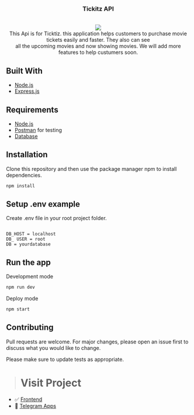 <p align="center">

  <h3 align="center">Tickitz API</h3>
  <p align="center">
   <br />
   <image width="" src='https://user-images.githubusercontent.com/74039235/119124755-39d54300-ba5b-11eb-82f9-ab35478380c4.png' />
   <br />
   This Api is for Ticktiz. this application helps customers to purchase movie tickets easily and faster. They also can see
   <br />
    all the upcoming movies and now showing movies. We will add more features to help custumers soon.
  </p>



## Built With
* [Node.js](https://nodejs.org/en/)
* [Express.js](https://expressjs.com/)

## Requirements
* [Node.js](https://nodejs.org/en/)
* [Postman](https://www.getpostman.com/) for testing
* [Database](database-example.sql)


## Installation

Clone this repository and then use the package manager npm to install dependencies.


```bash
npm install
```

## Setup .env example

Create .env file in your root project folder.

```env

DB_HOST = localhost
DB_ USER = root
DB = yourdatabase

```

## Run the app

Development mode

```bash
npm run dev
```

Deploy mode

```bash
npm start
```

## Contributing
Pull requests are welcome. For major changes, please open an issue first to discuss what you would like to change.

Please make sure to update tests as appropriate.



># Visit Project
- :white_check_mark: [Frontend](https://github.com/kevinfaridap/week5-frontend-beginner/)
- :rocket: [Telegram Apps](https://ticktiz-ticket.netlify.app/signin)
